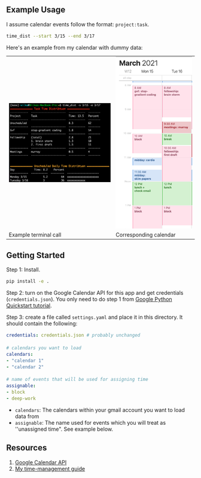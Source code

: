 ## Example Usage

I assume calendar events follow the format: `project:task`.

```bash
time_dist --start 3/15 --end 3/17
```

Here's an example from my calendar with dummy data:
<table>
  <tr>
    <td>
      <img class="" src="misc/terminal.png">
    </td>
    <td>
      <img class="" src="misc/calendar.png">
    </td>
  </tr>
  <tr>
    <td>Example terminal call</td>
    <td>Corresponding calendar</td>
  </tr>
</table>


## Getting Started

Step 1: Install.

```bash
pip install -e .
```


Step 2: turn on the Google Calendar API for this app and get credentials (`credentials.json`). You only need to do step 1 from [Google Python Quickstart tutorial](https://developers.google.com/calendar/quickstart/python).


Step 3: create a file called `settings.yaml` and place it in this directory. It should contain the following:

```yaml
credentials: credentials.json # probably unchanged 

# calendars you want to load
calendars:
- "calendar 1"
- "calendar 2"

# name of events that will be used for assigning time
assignable:
- block
- deep-work
```

* `calendars`: The calendars within your gmail account you want to load data from
* `assignable`: The name used for events which you will treat as ''unassigned time". See example below.




## Resources
1. [Google Calendar API](https://developers.google.com/calendar/)
2. [My time-management guide](https://wcarvalho.github.io/tutorial/2016/01/08/TimeManagementPrescription/)
